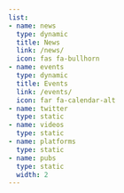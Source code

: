 ```yaml
---
list:
- name: news
  type: dynamic
  title: News
  link: /news/
  icon: fas fa-bullhorn
- name: events
  type: dynamic
  title: Events
  link: /events/
  icon: far fa-calendar-alt
- name: twitter
  type: static
- name: videos
  type: static
- name: platforms
  type: static
- name: pubs
  type: static
  width: 2
---
```


